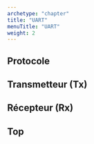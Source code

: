 ```yaml
---
archetype: "chapter"
title: "UART"
menuTitle: "UART"
weight: 2
---
```


## Protocole
## Transmetteur (Tx)

## Récepteur (Rx)

## Top